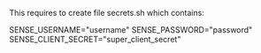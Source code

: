 This requires to create file secrets.sh which contains:

SENSE_USERNAME="username"
SENSE_PASSWORD="password"
SENSE_CLIENT_SECRET="super_client_secret"
